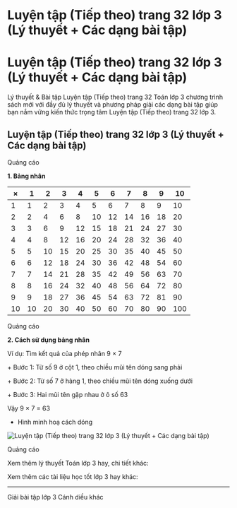 # Luyện tập (Tiếp theo) trang 32 lớp 3 (Lý thuyết + Các dạng bài tập)

# Luyện tập (Tiếp theo) trang 32 lớp 3 (Lý thuyết + Các dạng bài tập)

Lý thuyết & Bài tập Luyện tập (Tiếp theo) trang 32 Toán lớp 3 chương trình sách mới với đầy đủ lý thuyết và phương pháp giải các dạng bài tập giúp bạn nắm vững kiến thức trọng tâm Luyện tập (Tiếp theo) trang 32 lớp 3.

## Luyện tập (Tiếp theo) trang 32 lớp 3 (Lý thuyết + Các dạng bài tập)

Quảng cáo

**1\. Bảng nhân**

× |  1 |  2 |  3 |  4 |  5 |  6 |  7 |  8 |  9 |  10  
---|---|---|---|---|---|---|---|---|---|---  
1 |  1 |  2 |  3 |  4 |  5 |  6 |  7 |  8 |  9 |  10  
2 |  2 |  4 |  6 |  8 |  10 |  12 |  14 |  16 |  18 |  20  
3 |  3 |  6 |  9 |  12 |  15 |  18 |  21 |  24 |  27 |  30  
4 |  4 |  8 |  12 |  16 |  20 |  24 |  28 |  32 |  36 |  40  
5 |  5 |  10 |  15 |  20 |  25 |  30 |  35 |  40 |  45 |  50  
6 |  6 |  12 |  18 |  24 |  30 |  36 |  42 |  48 |  54 |  60  
7 |  7 |  14 |  21 |  28 |  35 |  42 |  49 |  56 |  63 |  70  
8 |  8 |  16 |  24 |  32 |  40 |  48 |  56 |  64 |  72 |  80  
9 |  9 |  18 |  27 |  36 |  45 |  54 |  63 |  72 |  81 |  90  
10 |  10 |  20 |  30 |  40 |  50 |  60 |  70 |  80 |  90 |  100  
  
Quảng cáo

**2\. Cách sử dụng bảng nhân**

Ví dụ: Tìm kết quả của phép nhân 9 × 7

\+ Bước 1: Từ số 9 ở cột 1, theo chiều mũi tên dóng sang phải

\+ Bước 2: Từ số 7 ở hàng 1, theo chiều mũi tên dóng xuống dưới

\+ Bước 3: Hai mũi tên gặp nhau ở ô số 63

Vậy 9 × 7 = 63

* Hình minh hoạ cách dóng

![Luyện tập \(Tiếp theo\) trang 32 lớp 3 \(Lý thuyết + Các dạng bài tập\)](https://vietjack.com/toan-3-cd/images/ly-thuyet-phep-tru-trong-pham-vi-100-000-251524.PNG)

Quảng cáo

Xem thêm lý thuyết Toán lớp 3 hay, chi tiết khác:

Xem thêm các tài liệu học tốt lớp 3 hay khác:

* * *

Giải bài tập lớp 3 Cánh diều khác
